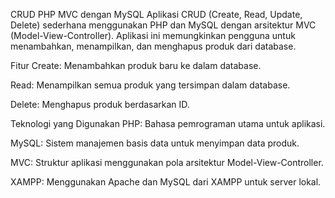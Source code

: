 CRUD PHP MVC dengan MySQL
Aplikasi CRUD (Create, Read, Update, Delete) sederhana menggunakan PHP dan MySQL dengan arsitektur MVC (Model-View-Controller). Aplikasi ini memungkinkan pengguna untuk menambahkan, menampilkan, dan menghapus produk dari database.

Fitur
Create: Menambahkan produk baru ke dalam database.

Read: Menampilkan semua produk yang tersimpan dalam database.

Delete: Menghapus produk berdasarkan ID.

Teknologi yang Digunakan
PHP: Bahasa pemrograman utama untuk aplikasi.

MySQL: Sistem manajemen basis data untuk menyimpan data produk.

MVC: Struktur aplikasi menggunakan pola arsitektur Model-View-Controller.

XAMPP: Menggunakan Apache dan MySQL dari XAMPP untuk server lokal.
